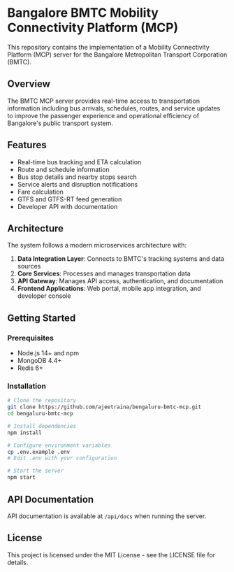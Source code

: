 # Bangalore BMTC Mobility Connectivity Platform (MCP)

This repository contains the implementation of a Mobility Connectivity Platform (MCP) server for the Bangalore Metropolitan Transport Corporation (BMTC).

## Overview

The BMTC MCP server provides real-time access to transportation information including bus arrivals, schedules, routes, and service updates to improve the passenger experience and operational efficiency of Bangalore's public transport system.

## Features

- Real-time bus tracking and ETA calculation
- Route and schedule information
- Bus stop details and nearby stops search
- Service alerts and disruption notifications
- Fare calculation
- GTFS and GTFS-RT feed generation
- Developer API with documentation

## Architecture

The system follows a modern microservices architecture with:

1. **Data Integration Layer**: Connects to BMTC's tracking systems and data sources
2. **Core Services**: Processes and manages transportation data
3. **API Gateway**: Manages API access, authentication, and documentation
4. **Frontend Applications**: Web portal, mobile app integration, and developer console

## Getting Started

### Prerequisites

- Node.js 14+ and npm
- MongoDB 4.4+
- Redis 6+

### Installation

```bash
# Clone the repository
git clone https://github.com/ajeetraina/bengaluru-bmtc-mcp.git
cd bengaluru-bmtc-mcp

# Install dependencies
npm install

# Configure environment variables
cp .env.example .env
# Edit .env with your configuration

# Start the server
npm start
```

## API Documentation

API documentation is available at `/api/docs` when running the server.

## License

This project is licensed under the MIT License - see the LICENSE file for details.

